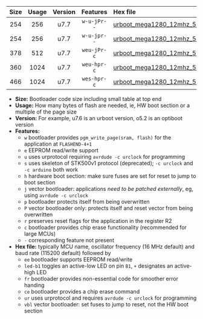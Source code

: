 |Size|Usage|Version|Features|Hex file|
|:-:|:-:|:-:|:-:|:--|
|254|256|u7.7|`w-u-jPr--`|[urboot_mega1280_12mhz_57600bps_led+b7_ur_vbl.hex](https://raw.githubusercontent.com/stefanrueger/urboot.hex/main/boards/mega1280/fcpu_12mhz/57600_bps/urboot_mega1280_12mhz_57600bps_led+b7_ur_vbl.hex)|
|254|256|u7.7|`w-u-jpr--`|[urboot_mega1280_12mhz_57600bps_led+b7_fr_ur_vbl.hex](https://raw.githubusercontent.com/stefanrueger/urboot.hex/main/boards/mega1280/fcpu_12mhz/57600_bps/urboot_mega1280_12mhz_57600bps_led+b7_fr_ur_vbl.hex)|
|378|512|u7.7|`weu-jPr-c`|[urboot_mega1280_12mhz_57600bps_ee_led+b7_fr_ce_ur_vbl.hex](https://raw.githubusercontent.com/stefanrueger/urboot.hex/main/boards/mega1280/fcpu_12mhz/57600_bps/urboot_mega1280_12mhz_57600bps_ee_led+b7_fr_ce_ur_vbl.hex)|
|360|1024|u7.7|`weu-hpr-c`|[urboot_mega1280_12mhz_57600bps_ee_led+b7_fr_ce_ur.hex](https://raw.githubusercontent.com/stefanrueger/urboot.hex/main/boards/mega1280/fcpu_12mhz/57600_bps/urboot_mega1280_12mhz_57600bps_ee_led+b7_fr_ce_ur.hex)|
|466|1024|u7.7|`wes-hpr-c`|[urboot_mega1280_12mhz_57600bps_ee_led+b7_fr_ce.hex](https://raw.githubusercontent.com/stefanrueger/urboot.hex/main/boards/mega1280/fcpu_12mhz/57600_bps/urboot_mega1280_12mhz_57600bps_ee_led+b7_fr_ce.hex)|

- **Size:** Bootloader code size including small table at top end
- **Usage:** How many bytes of flash are needed, ie, HW boot section or a multiple of the page size
- **Version:** For example, u7.6 is an urboot version, o5.2 is an optiboot version
- **Features:**
  + `w` bootloader provides `pgm_write_page(sram, flash)` for the application at `FLASHEND-4+1`
  + `e` EEPROM read/write support
  + `u` uses urprotocol requiring `avrdude -c urclock` for programming
  + `s` uses skeleton of STK500v1 protocol (deprecated); `-c urclock` and `-c arduino` both work
  + `h` hardware boot section: make sure fuses are set for reset to jump to boot section
  + `j` vector bootloader: applications *need to be patched externally*, eg, using `avrdude -c urclock`
  + `p` bootloader protects itself from being overwritten
  + `P` vector bootloader only: protects itself and reset vector from being overwritten
  + `r` preserves reset flags for the application in the register R2
  + `c` bootloader provides chip erase functionality (recommended for large MCUs)
  + `-` corresponding feature not present
- **Hex file:** typically MCU name, oscillator frequency (16 MHz default) and baud rate (115200 default) followed by
  + `ee` bootloader supports EEPROM read/write
  + `led-b1` toggles an active-low LED on pin `B1`, `+` designates an active-high LED
  + `fr` bootloader provides non-essential code for smoother error handing
  + `ce` bootloader provides a chip erase command
  + `ur` uses urprotocol and requires `avrdude -c urclock` for programming
  + `vbl` vector bootloader: set fuses to jump to reset, not the HW boot section
